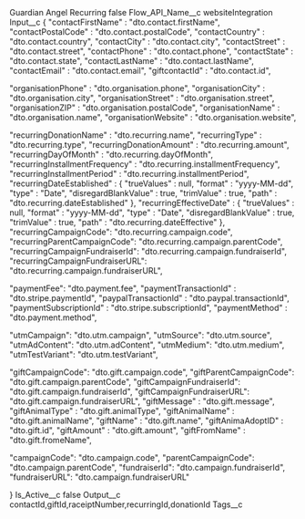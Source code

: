 <?xml version="1.0" encoding="UTF-8"?>
<CustomMetadata xmlns="http://soap.sforce.com/2006/04/metadata" xmlns:xsi="http://www.w3.org/2001/XMLSchema-instance" xmlns:xsd="http://www.w3.org/2001/XMLSchema">
    <label>Guardian Angel Recurring</label>
    <protected>false</protected>
    <values>
        <field>Flow_API_Name__c</field>
        <value xsi:type="xsd:string">websiteIntegration</value>
    </values>
    <values>
        <field>Input__c</field>
        <value xsi:type="xsd:string">{
&quot;contactFirstName&quot; : &quot;dto.contact.firstName&quot;,
&quot;contactPostalCode&quot; : &quot;dto.contact.postalCode&quot;,
&quot;contactCountry&quot; : &quot;dto.contact.country&quot;,
&quot;contactCity&quot; : &quot;dto.contact.city&quot;,
&quot;contactStreet&quot; : &quot;dto.contact.street&quot;,
&quot;contactPhone&quot; : &quot;dto.contact.phone&quot;,
&quot;contactState&quot; : &quot;dto.contact.state&quot;,
&quot;contactLastName&quot; : &quot;dto.contact.lastName&quot;,
&quot;contactEmail&quot; : &quot;dto.contact.email&quot;,
&quot;giftcontactId&quot; :  &quot;dto.contact.id&quot;,



&quot;organisationPhone&quot; : &quot;dto.organisation.phone&quot;,
&quot;organisationCity&quot; : &quot;dto.organisation.city&quot;,
&quot;organisationStreet&quot; : &quot;dto.organisation.street&quot;,
&quot;organisationZIP&quot; : &quot;dto.organisation.postalCode&quot;,
&quot;organisationName&quot; : &quot;dto.organisation.name&quot;,
&quot;organisationWebsite&quot; : &quot;dto.organisation.website&quot;,




&quot;recurringDonationName&quot; : &quot;dto.recurring.name&quot;,
&quot;recurringType&quot; : &quot;dto.recurring.type&quot;,
&quot;recurringDonationAmount&quot; : &quot;dto.recurring.amount&quot;,
&quot;recurringDayOfMonth&quot; : &quot;dto.recurring.dayOfMonth&quot;,
&quot;recurringInstallmentFrequency&quot; : &quot;dto.recurring.installmentFrequency&quot;,
&quot;recurringInstallmentPeriod&quot; : &quot;dto.recurring.installmentPeriod&quot;,
&quot;recurringDateEstablished&quot; : {
&quot;trueValues&quot; : null,
&quot;format&quot; : &quot;yyyy-MM-dd&quot;,
&quot;type&quot; : &quot;Date&quot;,
&quot;disregardBlankValue&quot; : true,
&quot;trimValue&quot; : true,
&quot;path&quot; : &quot;dto.recurring.dateEstablished&quot;
},
&quot;recurringEffectiveDate&quot; : {
&quot;trueValues&quot; : null,
&quot;format&quot; : &quot;yyyy-MM-dd&quot;,
&quot;type&quot; : &quot;Date&quot;,
&quot;disregardBlankValue&quot; : true,
&quot;trimValue&quot; : true,
&quot;path&quot; : &quot;dto.recurring.dateEffective&quot;
},
&quot;recurringCampaignCode&quot;: &quot;dto.recurring.campaign.code&quot;,
&quot;recurringParentCampaignCode&quot;: &quot;dto.recurring.campaign.parentCode&quot;,
&quot;recurringCampaignFundraiserId&quot;: &quot;dto.recurring.campaign.fundraiserId&quot;,
&quot;recurringCampaignFundraiserURL&quot;: &quot;dto.recurring.campaign.fundraiserURL&quot;,


&quot;paymentFee&quot;: &quot;dto.payment.fee&quot;,
&quot;paymentTransactionId&quot; : &quot;dto.stripe.paymentId&quot;,
&quot;paypalTransactionId&quot; : &quot;dto.paypal.transactionId&quot;,
&quot;paymentSubscriptionId&quot; : &quot;dto.stripe.subscriptionId&quot;,
&quot;paymentMethod&quot; : &quot;dto.payment.method&quot;,

&quot;utmCampaign&quot;: &quot;dto.utm.campaign&quot;,
&quot;utmSource&quot;: &quot;dto.utm.source&quot;,
&quot;utmAdContent&quot;: &quot;dto.utm.adContent&quot;,
&quot;utmMedium&quot;: &quot;dto.utm.medium&quot;,
&quot;utmTestVariant&quot;: &quot;dto.utm.testVariant&quot;,

&quot;giftCampaignCode&quot;: &quot;dto.gift.campaign.code&quot;,
&quot;giftParentCampaignCode&quot;: &quot;dto.gift.campaign.parentCode&quot;,
&quot;giftCampaignFundraiserId&quot;: &quot;dto.gift.campaign.fundraiserId&quot;,
&quot;giftCampaignFundraiserURL&quot;: &quot;dto.gift.campaign.fundraiserURL&quot;,
&quot;giftMessage&quot; : &quot;dto.gift.message&quot;,
&quot;giftAnimalType&quot; : &quot;dto.gift.animalType&quot;,
&quot;giftAnimalName&quot; : &quot;dto.gift.animalName&quot;,
&quot;giftName&quot; : &quot;dto.gift.name&quot;,
&quot;giftAnimaAdoptID&quot; : &quot;dto.gift.id&quot;,
&quot;giftAmount&quot; : &quot;dto.gift.amount&quot;,
&quot;giftFromName&quot; : &quot;dto.gift.fromeName&quot;,


&quot;campaignCode&quot;: &quot;dto.campaign.code&quot;,
&quot;parentCampaignCode&quot;: &quot;dto.campaign.parentCode&quot;,
&quot;fundraiserId&quot;: &quot;dto.campaign.fundraiserId&quot;,
&quot;fundraiserURL&quot;: &quot;dto.campaign.fundraiserURL&quot;

}</value>
    </values>
    <values>
        <field>Is_Active__c</field>
        <value xsi:type="xsd:boolean">false</value>
    </values>
    <values>
        <field>Output__c</field>
        <value xsi:type="xsd:string">contactId,giftId,raceiptNumber,recurringId,donationId</value>
    </values>
    <values>
        <field>Tags__c</field>
        <value xsi:nil="true"/>
    </values>
</CustomMetadata>
